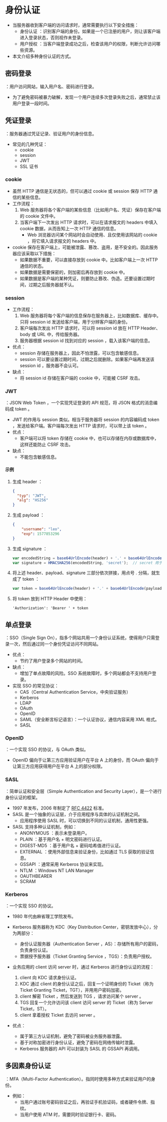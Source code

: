 # 身份认证

- 当服务器收到客户端的访问请求时，通常需要执行以下安全措施：
  - 身份认证 ：识别客户端的身份。如果是一个已注册的用户，则让该客户端进入登录状态，否则视作未登录。
  - 用户授权 ：当客户端登录成功之后，检查该用户的权限，判断允许访问哪些资源。
- 本文介绍多种身份认证的方式。

## 密码登录

：用户访问网站，输入用户名、密码进行登录。
- 为了避免密码被暴力破解，发现一个用户连续多次登录失败之后，通常禁止该用户登录一段时间。

## 凭证登录

：服务器通过凭证记录、验证用户的身份信息。
- 常见的几种凭证：
  - cookie
  - session
  - JWT
  - SSL 证书

### cookie

- 虽然 HTTP 通信是无状态的，但可以通过 cookie 或 session 保存 HTTP 通信的某些信息。
- 工作流程：
  1. Web 服务器将各个客户端的某些信息（比如用户名、凭证）保存在客户端的 cookie 文件中。
  2. 当客户端下一次发出 HTTP 请求时，可以在请求报文的 headers 中填入 cookie 数据，从而告知上一次 HTTP 通信的信息。
     - Web 浏览器访问某个网站时会自动使用、且仅使用该网站的 cookie ，将它填入请求报文的 headers 中。
- cookie 保存在客户端上，可能被泄露、篡改、盗用，是不安全的。因此服务器应该采取以下措施：
  - 如果数据不重要，可以直接存放到 cookie 中。比如客户端上一次 HTTP 通信的状态。
  - 如果数据是需要保密的，则加密后再存放到 cookie 中。
  - 如果数据是客户端的某种凭证，则要防止篡改、伪造。还要设置过期时间，过期之后服务器就不认。

### session

- 工作流程：
  1. Web 服务器将每个客户端的信息保存在服务器上，比如数据库、缓存中。只将 session id 发送给客户端，用于分辨客户端的身份。
  2. 客户端每次发出 HTTP 请求时，可以将 session id 放在 HTTP Header、body 或 URL 中，传给服务器。
  3. 服务器根据 session id 找到对应的 session ，载入该客户端的信息。
- 优点：
  - session 存储在服务器上，因此不怕泄露，可以包含敏感信息。
  - session 可以要设置过期时间，过期之后就删除。如果客户端再发送该 session id ，服务器不会认可。
- 缺点：
  - 将 session id 存储在客户端的 cookie 中，可能被 CSRF 攻击。

### JWT

：JSON Web Token ，一个实现凭证登录的 API 规范，将 JSON 格式的消息编码成 token 。
- JWT 的作用与 session 类似。相当于服务器将 session 的内容编码成 token ，发送给客户端。客户端每次发出 HTTP 请求时，可以带上该 token 。
- 优点：
  - 客户端可以将 token 存储在 cookie 中，也可以存储在内存或数据库中，这样还能防止 CSRF 攻击。
- 缺点：
  - 不能包含敏感信息。

#### 示例

1. 生成 header ：
    ```json
    {
      "typ": "JWT",
      "alg": "HS256"
    }
    ```

2. 生成 payload ：
    ```json
    {
        "username": "leo",
        "exp": 1577853296
    }
    ```

3. 生成 signature ：
    ```js
    var encodedString = base64UrlEncode(header) + '.' + base64UrlEncode(payload);
    var signature = HMACSHA256(encodedString, 'secret');  // secret 用于加盐，需要保密
    ```

4. 将上述 header、payload、signature 三部分依次拼接，用点号 . 分隔，就生成了 token ：
    ```js
    var token = base64UrlEncode(header) + '.' + base64UrlEncode(payload) + '.' + signature
    ```

5. 将 token 放到 HTTP Header 中使用：
    ```
    'Authorization': 'Bearer ' + token
    ```

## 单点登录

：SSO（Single Sign On），指多个网站共用一个身份认证系统，使得用户只需登录一次，然后通过同一个身份凭证访问不同网站。
- 优点：
  - 节约了用户登录多个网站的时间。
- 缺点：
  - 增加了单点故障的风险。SSO 系统故障时，多个网站都会不支持用户登录。
- 实现 SSO 的常见协议：
  - CAS（Central Authentication Service，中央验证服务）
  - Kerberos
  - LDAP
  - OAuth
  - OpenID
  - SAML（安全断言标记语言）：一个认证协议，通信内容采用 XML 格式。
  - SASL

### OpenID

：一个实现 SSO 的协议，与 OAuth 类似。
- OpenID 偏向于让第三方应用验证用户在平台 A 上的身份，而 OAuth 偏向于让第三方应用获得用户在平台 A 上的部分权限。

### SASL

：简单认证和安全层（Simple Authentication and Security Layer），是一个进行身份认证的框架。
- 1997 年发布，2006 年制定了 [RFC 4422](https://datatracker.ietf.org/doc/html/rfc4422) 标准。
- SASL 是一个抽象的认证层，介于应用程序与具体的认证机制之间。
  - 应用程序使用 SASL 时，可以切换到不同的认证机制，通用性更强。
- SASL 支持多种认证机制，例如：
  - ANONYMOUS ：表示未登录用户。
  - PLAIN ：基于用户名 + 明文密码进行认证。
  - DIGEST-MD5 ：基于用户名 + 密码哈希值进行认证。
  - EXTERNAL ：使用外部信息来验证身份，比如通过 TLS 获取的验证信息。
  - GSSAPI ：通常采用 Kerberos 协议来实现。
  - NTLM ：Windows NT LAN Manager
  - OAUTHBEARER
  - SCRAM

### Kerberos

：一个实现 SSO 的协议。
- 1980 年代由麻省理工学院发布。
- Kerberos 服务器称为 KDC（Key Distribution Center，密钥发放中心），分为两部分：
  - 身份认证服务器（Authentication Server ，AS）：存储所有用户的密码，负责身份认证。
  - 票据授予服务器（Ticket Granting Service ，TGS）：负责用户授权。

- 业务应用的 client 访问 server 时，通过 Kerberos 进行身份认证的流程：
  1. client 向 KDC 请求身份认证。
  2. KDC 通过 client 的身份认证之后，回复一个证明身份的 Ticket（称为 Ticket Granting Ticket，TGT），并用用户密码加密。
  3. client 解密 Ticket ，然后发送到 TGS ，请求访问某个 server 。
  4. TGS 回复一个允许访问该 client 访问 server 的 Ticket（称为 Server Ticket，ST）。
  5. client 拿着授权 Ticket 去访问 server 。

- 优点：
  - 属于第三方认证机制，避免了密码被业务服务器泄露。
  - 基于对称加密进行身份认证，避免了密码在网络传输时泄露。
  - Kerberos 服务器的 API 可以封装为 SASL 的 GSSAPI 再调用。

## 多因素身份认证

：MFA（Multi-Factor Authentication）。指同时使用多种方式来验证用户的身份。
- 例如：
  - 当用户通过账号密码验证之后，再验证手机验证码，或者硬件令牌、指纹。
  - 当用户使用 ATM 时，需要同时验证银行卡、密码。
